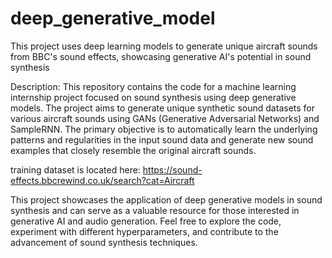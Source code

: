 # deep_generative_model

This project uses deep learning models to generate unique aircraft sounds from BBC's sound effects, showcasing generative AI's potential in sound synthesis

Description:
This repository contains the code for a machine learning internship project focused on sound synthesis using deep generative models. The project aims to generate unique synthetic sound datasets for various aircraft sounds using GANs (Generative Adversarial Networks) and SampleRNN. The primary objective is to automatically learn the underlying patterns and regularities in the input sound data and generate new sound examples that closely resemble the original aircraft sounds.

training dataset is located here: https://sound-effects.bbcrewind.co.uk/search?cat=Aircraft

This project showcases the application of deep generative models in sound synthesis and can serve as a valuable resource for those interested in generative AI and audio generation. Feel free to explore the code, experiment with different hyperparameters, and contribute to the advancement of sound synthesis techniques.

